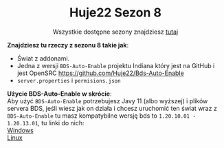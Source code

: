 <div align="center">

# Huje22 Sezon 8

Wszystkie dostępne sezony znajdziesz [tutaj](https://github.com/Huje22/Sezony)

</div>


**Znajdziesz tu rzeczy z sezonu 8 takie jak**:
* Świat z addonami.
* Jedna z wersji `BDS-Auto-Enable` projektu Indiana który jest na GitHub i jest OpenSRC https://github.com/Huje22/Bds-Auto-Enable
* `server.properties` i `permisions.json`


**Użycie BDS-Auto-Enable w skrócie**: <br>
Aby użyć `BDS-Auto-Enable` potrzebujesz Javy 11 (albo wyższej) i plików servera BDS, jeśli wiesz jak on działa i chcesz uruchomić ten świat wraz z `BDS-Auto-Enable` tu masz kompatybilne wersję bds to `1.20.10.01 - 1.20.13.01`, tu linki do nich:<br>
[Windows](https://minecraft.azureedge.net/bin-win/bedrock-server-1.20.13.01.zip)<br>
[Linux](https://minecraft.azureedge.net/bin-linux/bedrock-server-1.20.13.01.zip)<br>

